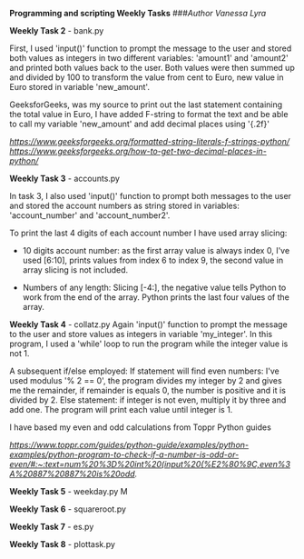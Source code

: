 **Programming and scripting Weekly Tasks**
###_Author Vanessa Lyra_

**Weekly Task 2** - bank.py

First, I used 'input()' function to prompt the message to the user and stored both values as integers in two different variables: 'amount1' and 'amount2' and printed both values back to the user.
Both values were then summed up and divided by 100 to transform the value from cent to Euro, new value in Euro stored in variable 'new_amount'.

GeeksforGeeks, was my source to print out the last statement containing the total value in Euro, I have added F-string to format the text and be able to call my variable 'new_amount' and add decimal places using '{.2f}'

_https://www.geeksforgeeks.org/formatted-string-literals-f-strings-python/_
_https://www.geeksforgeeks.org/how-to-get-two-decimal-places-in-python/_


**Weekly Task 3** - accounts.py

In task 3, I also used 'input()' function to prompt both messages to the user and stored the account numbers as string stored in variables: 'account_number' and 'account_number2'.

To print the last 4 digits of each account number I have used array slicing:
- 10 digits account number: as the first array value is always index 0, I've used [6:10], prints values from index 6 to index 9, the second value in array slicing is not included.

- Numbers of any length: Slicing [-4:], the negative value tells Python to work from the end of the array. Python prints the last four values of the array.
  

**Weekly Task 4** - collatz.py
Again 'input()' function to prompt the message to the user and store values as integers in variable 'my_integer'.
In this program, I used a 'while' loop to run the program while the integer value is not 1. 

A subsequent if/else employed:
If statement will find even numbers: I've used modulus '% 2 == 0', the program divides my integer by 2  and gives me the remainder, if remainder is equals 0, the number is positive and it is divided by 2.
Else statement: if integer is not even, multiply it by three and add one.
The program will print each value until integer is 1.

I have based my even and odd calculations from Toppr Python guides

_https://www.toppr.com/guides/python-guide/examples/python-examples/python-program-to-check-if-a-number-is-odd-or-even/#:~:text=num%20%3D%20int%20(input%20(%E2%80%9C,even%3A%20887%20887%20is%20odd._

**Weekly Task 5** - weekday.py  M

**Weekly Task 6** - squareroot.py

**Weekly Task 7** - es.py

**Weekly Task 8** - plottask.py



